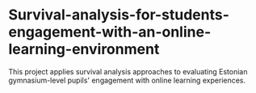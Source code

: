 # Survival-analysis-for-students-engagement-with-an-online-learning-environment
This project applies survival analysis approaches to evaluating Estonian gymnasium-level pupils' engagement with online learning experiences.
